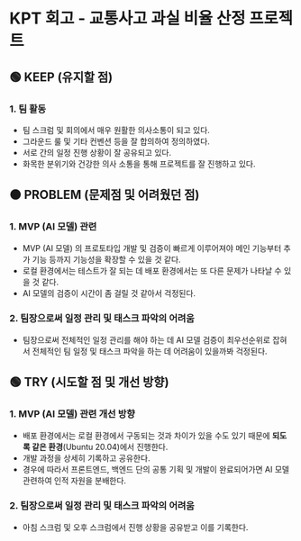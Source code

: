 # KPT 회고 - 교통사고 과실 비율 산정 프로젝트

## 🟢 KEEP (유지할 점)

### 1. 팀 활동

-   팀 스크럼 및 회의에서 매우 원활한 의사소통이 되고 있다.
-   그라운드 룰 및 기타 컨벤션 등을 잘 합의하여 정의하였다.
-   서로 간의 일정 진행 상황이 잘 공유되고 있다.
-   화목한 분위기와 건강한 의사 소통을 통해 프로젝트를 잘 진행하고 있다.

## 🟠 PROBLEM (문제점 및 어려웠던 점)

### 1. MVP (AI 모델) 관련

-   MVP (AI 모델) 의 프로토타입 개발 및 검증이 빠르게 이루어져야 메인 기능부터 추가 기능 등까지 기능성을 확장할 수 있을 것 같다.
-   로컬 환경에서는 테스트가 잘 되는 데 배포 환경에서는 또 다른 문제가 나타날 수 있을 것 같다.
-   AI 모델의 검증이 시간이 좀 걸릴 것 같아서 걱정된다.

### 2. 팀장으로써 일정 관리 및 태스크 파악의 어려움

-   팀장으로써 전체적인 일정 관리를 해야 하는 데 AI 모델 검증이 최우선순위로 잡혀서 전체적인 팀 일정 및 태스크 파악을 하는 데 어려움이 있을까봐 걱정된다.

## 🟢 TRY (시도할 점 및 개선 방향)

### 1. MVP (AI 모델) 관련 개선 방향

-   배포 환경에서는 로컬 환경에서 구동되는 것과 차이가 있을 수도 있기 때문에 **되도록 같은 환경**(Ubuntu 20.04)에서 진행한다.
-   개발 과정을 상세히 기록하고 공유한다.
-   경우에 따라서 프론트엔드, 백엔드 단의 공통 기획 및 개발이 완료되어가면 AI 모델 관련하여 인적 자원을 분배한다.

### 2. 팀장으로써 일정 관리 및 태스크 파악의 어려움

-   아침 스크럼 및 오후 스크럼에서 진행 상황을 공유받고 이를 기록한다. 
